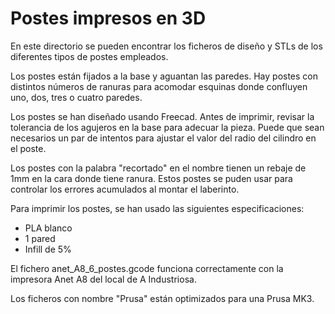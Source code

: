# Postes impresos en 3D

En este directorio se pueden encontrar los ficheros de diseño y STLs de los diferentes tipos de postes empleados.

Los postes están fijados a la base y aguantan las paredes. Hay postes con distintos números de ranuras para acomodar esquinas donde confluyen uno, dos, tres o cuatro paredes.

Los postes se han diseñado usando Freecad. Antes de imprimir, revisar la tolerancia de los agujeros en la base para adecuar la pieza. Puede que sean necesarios un par de intentos para ajustar el valor del radio del cilindro en el poste.

Los postes con la palabra "recortado" en el nombre tienen un rebaje de 1mm en la cara donde tiene ranura. Estos postes se puden usar para controlar los errores acumulados al montar el laberinto.

Para imprimir los postes, se han usado las siguientes especificaciones:

- PLA blanco
- 1 pared
- Infill de 5%

El fichero anet_A8_6_postes.gcode funciona correctamente con la impresora Anet A8 del local de A Industriosa.

Los ficheros con nombre "Prusa" están optimizados para una Prusa MK3.

